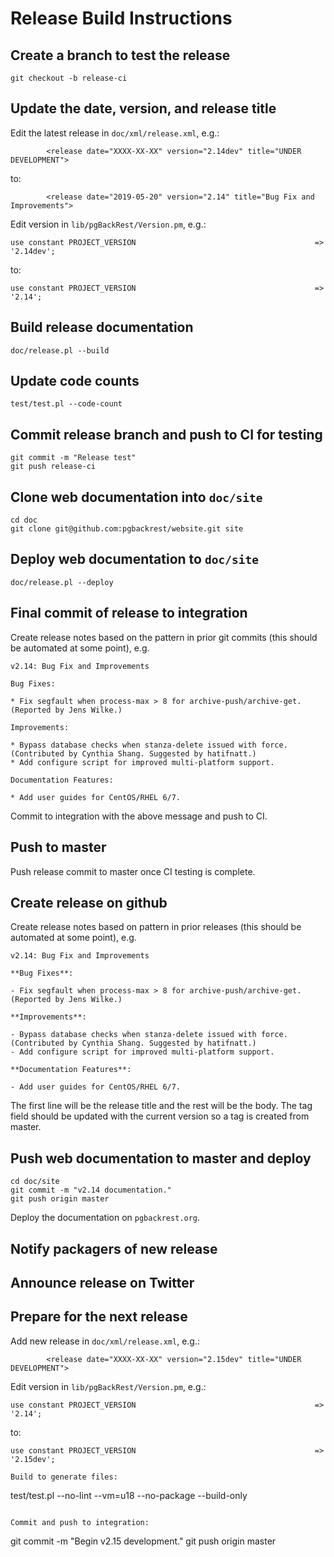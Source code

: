 # Release Build Instructions

## Create a branch to test the release

```
git checkout -b release-ci
```

## Update the date, version, and release title

Edit the latest release in `doc/xml/release.xml`, e.g.:
```
        <release date="XXXX-XX-XX" version="2.14dev" title="UNDER DEVELOPMENT">
```
to:
```
        <release date="2019-05-20" version="2.14" title="Bug Fix and Improvements">
```

Edit version in `lib/pgBackRest/Version.pm`, e.g.:
```
use constant PROJECT_VERSION                                        => '2.14dev';
```
to:
```
use constant PROJECT_VERSION                                        => '2.14';
```

## Build release documentation
```
doc/release.pl --build
```

## Update code counts
```
test/test.pl --code-count
```

## Commit release branch and push to CI for testing
```
git commit -m "Release test"
git push release-ci
```

## Clone web documentation into `doc/site`
```
cd doc
git clone git@github.com:pgbackrest/website.git site
```

## Deploy web documentation to `doc/site`
```
doc/release.pl --deploy
```

## Final commit of release to integration

Create release notes based on the pattern in prior git commits (this should be automated at some point), e.g.
```
v2.14: Bug Fix and Improvements

Bug Fixes:

* Fix segfault when process-max > 8 for archive-push/archive-get. (Reported by Jens Wilke.)

Improvements:

* Bypass database checks when stanza-delete issued with force. (Contributed by Cynthia Shang. Suggested by hatifnatt.)
* Add configure script for improved multi-platform support.

Documentation Features:

* Add user guides for CentOS/RHEL 6/7.
```

Commit to integration with the above message and push to CI.

## Push to master

Push release commit to master once CI testing is complete.

## Create release on github

Create release notes based on pattern in prior releases (this should be automated at some point), e.g.
```
v2.14: Bug Fix and Improvements

**Bug Fixes**:

- Fix segfault when process-max > 8 for archive-push/archive-get. (Reported by Jens Wilke.)

**Improvements**:

- Bypass database checks when stanza-delete issued with force. (Contributed by Cynthia Shang. Suggested by hatifnatt.)
- Add configure script for improved multi-platform support.

**Documentation Features**:

- Add user guides for CentOS/RHEL 6/7.
```

The first line will be the release title and the rest will be the body.  The tag field should be updated with the current version so a tag is created from master.

## Push web documentation to master and deploy
```
cd doc/site
git commit -m "v2.14 documentation."
git push origin master
```

Deploy the documentation on `pgbackrest.org`.

## Notify packagers of new release

## Announce release on Twitter

## Prepare for the next release

Add new release in `doc/xml/release.xml`, e.g.:
```
        <release date="XXXX-XX-XX" version="2.15dev" title="UNDER DEVELOPMENT">
```

Edit version in `lib/pgBackRest/Version.pm`, e.g.:
```
use constant PROJECT_VERSION                                        => '2.14';
```
to:
```
use constant PROJECT_VERSION                                        => '2.15dev';

Build to generate files:
```
test/test.pl --no-lint --vm=u18 --no-package --build-only
```

Commit and push to integration:
```
git commit -m "Begin v2.15 development."
git push origin master
```
